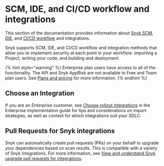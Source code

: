 # SCM, IDE, and CI/CD workflow and integrations

This section of the documentation provides information about [Snyk SCM](snyk-scm-integrations/), [IDE](snyk-ide-plugins-and-extensions/), and [CI/CD workflow](snyk-ci-cd-integrations/) and integrations.

Snyk supports SCM, IDE, and CI/CD workflow and integration methods that allow you to implement security at each point in your workflow: importing a Project, writing your code, and building and deployment.

{% hint style="warning" %}
Enterprise plan users have access to all of the functionality. The API and Snyk AppRisk are not available to Free and Team plan users. See [Plans and pricing](https://snyk.io/plans/) for more information.
{% endhint %}

## Choose an Integration

If you are an Enterprise customer, see [Choose rollout integrations](../implement-snyk/team-implementation-guide/phase-1-discovery-and-planning/choose-rollout-integrations.md) in the Enterprise implementation guide for tips and considerations on import strategies, as well as context for which integrations suit your SDLC.

## Pull Requests for Snyk integrations

Snyk can automatically create pull requests (PRs) on your behalf to upgrade your dependencies based on scan results. This is compatible with a variety of Snyk integrations. For more information, see [View and understand Snyk upgrade pull requests for integrations](../integrate-with-snyk/git-repositories-scms-integrations-with-snyk/introduction-to-git-repository-integrations/view-and-understand-snyk-upgrade-pull-requests.md).
